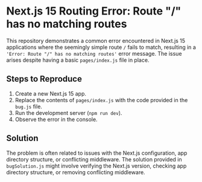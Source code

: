 # Next.js 15 Routing Error: Route "/" has no matching routes

This repository demonstrates a common error encountered in Next.js 15 applications where the seemingly simple route `/` fails to match, resulting in a `'Error: Route "/" has no matching routes'` error message. The issue arises despite having a basic `pages/index.js` file in place.

## Steps to Reproduce

1. Create a new Next.js 15 app.
2. Replace the contents of `pages/index.js` with the code provided in the `bug.js` file.
3. Run the development server (`npm run dev`).
4. Observe the error in the console.

## Solution

The problem is often related to issues with the Next.js configuration, app directory structure, or conflicting middleware. The solution provided in `bugSolution.js` might involve verifying the Next.js version, checking app directory structure, or removing conflicting middleware.